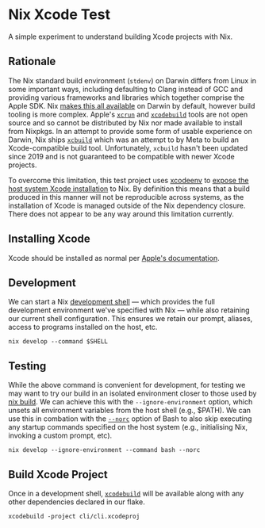 # Nix Xcode Test

A simple experiment to understand building Xcode projects with Nix.

## Rationale

The Nix standard build environment (`stdenv`) on Darwin differs from Linux in some important ways, including defaulting to Clang instead of GCC and providing various frameworks and libraries which together comprise the Apple SDK. Nix [makes this all available](https://nixos.org/manual/nixpkgs/stable/#sec-darwin) on Darwin by default, however build tooling is more complex. Apple's [`xcrun`](https://developer.apple.com/library/archive/technotes/tn2339/_index.html) and [`xcodebuild`](https://developer.apple.com/library/archive/technotes/tn2339/_index.html) tools are not open source and so cannot be distributed by Nix nor made available to install from Nixpkgs. In an attempt to provide some form of usable experience on Darwin, Nix ships [`xcbuild`](https://github.com/facebookarchive/xcbuild) which was an attempt to by Meta to build an Xcode-compatible build tool. Unfortunately, `xcbuild` hasn't been updated since 2019 and is not guaranteed to be compatible with newer Xcode projects.

To overcome this limitation, this test project uses [xcodeenv](https://github.com/NixOS/nixpkgs/blob/master/pkgs/development/mobile/xcodeenv/compose-xcodewrapper.nix) to [expose the host system Xcode installation](https://nixos.org/manual/nixpkgs/stable/#ios) to Nix. By definition this means that a build produced in this manner will not be reproducible across systems, as the installation of Xcode is managed outside of the Nix dependency closure. There does not appear to be any way around this limitation currently.

## Installing Xcode
Xcode should be installed as normal per [Apple's documentation](https://developer.apple.com/xcode/).

## Development

We can start a Nix [development shell](https://nix.dev/manual/nix/2.28/command-ref/new-cli/nix3-develop) — which provides the full development environment we've specified with Nix — while also retaining our current shell configuration. This ensures we retain our prompt, aliases, access to programs installed on the host, etc.

``` shell
nix develop --command $SHELL
```

## Testing

While the above command is convenient for development, for testing we may want to try our build in an isolated environment closer to those used by [nix build](https://nix.dev/manual/nix/2.28/command-ref/new-cli/nix3-build). We can achieve this with the `--ignore-environment` option, which unsets all environment variables from the host shell (e.g., $PATH). We can use this in combation with the [`--norc`](https://www.gnu.org/software/bash/manual/html_node/Bash-Startup-Files.html) option of Bash to also skip executing any startup commands specified on the host system (e.g., initialising Nix, invoking a custom prompt, etc).

``` shell
nix develop --ignore-environment --command bash --norc
```

## Build Xcode Project

Once in a development shell, [`xcodebuild`](https://developer.apple.com/library/archive/technotes/tn2339/_index.html) will be available along with any other dependencies declared in our flake.

``` shell
xcodebuild -project cli/cli.xcodeproj
```
